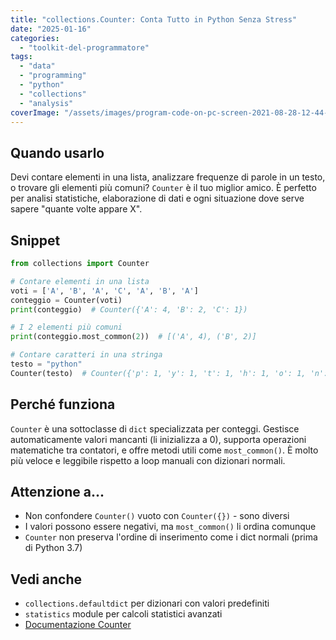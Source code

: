 ```yaml
---
title: "collections.Counter: Conta Tutto in Python Senza Stress"
date: "2025-01-16"
categories: 
  - "toolkit-del-programmatore"
tags: 
  - "data"
  - "programming"
  - "python"
  - "collections"
  - "analysis"
coverImage: "/assets/images/program-code-on-pc-screen-2021-08-28-12-44-05-utc-scaled.jpg"
---
```


## Quando usarlo

Devi contare elementi in una lista, analizzare frequenze di parole in un testo, o trovare gli elementi più comuni? `Counter` è il tuo miglior amico. È perfetto per analisi statistiche, elaborazione di dati e ogni situazione dove serve sapere "quante volte appare X".

## Snippet

```python
from collections import Counter

# Contare elementi in una lista
voti = ['A', 'B', 'A', 'C', 'A', 'B', 'A']
conteggio = Counter(voti)
print(conteggio)  # Counter({'A': 4, 'B': 2, 'C': 1})

# I 2 elementi più comuni
print(conteggio.most_common(2))  # [('A', 4), ('B', 2)]

# Contare caratteri in una stringa
testo = "python"
Counter(testo)  # Counter({'p': 1, 'y': 1, 't': 1, 'h': 1, 'o': 1, 'n': 1})
```

## Perché funziona

`Counter` è una sottoclasse di `dict` specializzata per conteggi. Gestisce automaticamente valori mancanti (li inizializza a 0), supporta operazioni matematiche tra contatori, e offre metodi utili come `most_common()`. È molto più veloce e leggibile rispetto a loop manuali con dizionari normali.

## Attenzione a...

- Non confondere `Counter()` vuoto con `Counter({})` - sono diversi
- I valori possono essere negativi, ma `most_common()` li ordina comunque
- `Counter` non preserva l'ordine di inserimento come i dict normali (prima di Python 3.7)

## Vedi anche

- `collections.defaultdict` per dizionari con valori predefiniti
- `statistics` module per calcoli statistici avanzati
- [Documentazione Counter](https://docs.python.org/3/library/collections.html#collections.Counter)